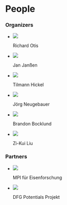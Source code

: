 # People

### Organizers

<ul class="person_list">
    <li class="person"> <img class="person_image" src="../otis.jpg"><p>Richard Otis</p></li>
    <li class="person"> <img class="person_image" src="../janssen.jpg"><p>Jan Janßen</p></li>
    <li class="person"> <img class="person_image" src="../hickel.jpg"><p>Tilmann Hickel</p></li>
    <li class="person"> <img class="person_image" src="../neugebauer.jpg"><p>Jörg Neugebauer</p></li>
    <li class="person"> <img class="person_image" src="../bocklund.jpg"><p>Brandon Bocklund</p></li>
    <li class="person"> <img class="person_image" src="../liu.jpg"><p>Zi-Kui Liu</p></li>
</ul>



### Partners

<ul class="partner_list">
    <li class="partner"> <img class="partner_image" src="../mpie.jpg"><p>MPI für Eisenforschung</p></li>
    <li class="partner"> <img class="partner_image" src="../potentials.png"><p>DFG Potentials Projekt</p></li>
</ul>
